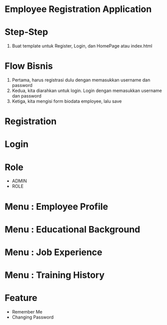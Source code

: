 # Employee Registration Application

# Step-Step

1. Buat template untuk Register, Login, dan HomePage atau index.html

# Flow Bisnis

1. Pertama, harus registrasi dulu dengan memasukkan username dan password
2. Kedua, kita diarahkan untuk login. Login dengan memasukkan username dan password
3. Ketiga, kita mengisi form biodata employee, lalu save

# Registration

# Login

# Role 

- ADMIN
- ROLE

# Menu : Employee Profile 

# Menu : Educational Background

# Menu : Job Experience

# Menu : Training History

# Feature

- Remember Me
- Changing Password